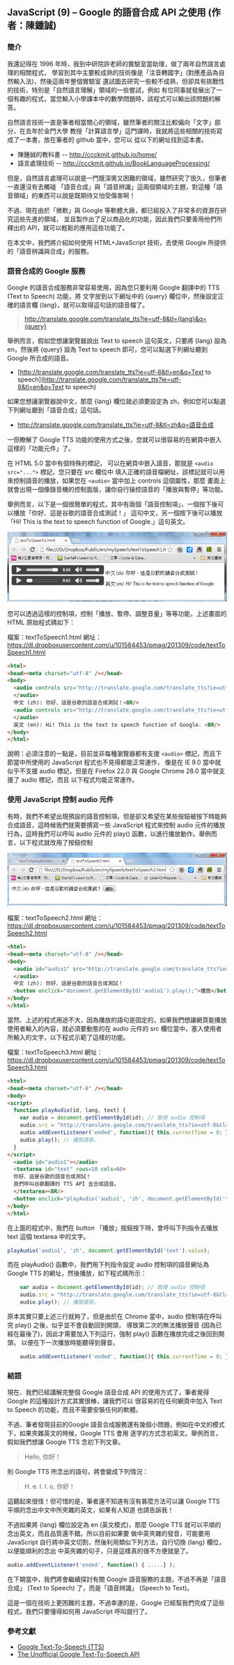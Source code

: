 ## JavaScript (9) – Google 的語音合成 API 之使用 (作者：陳鍾誠)

### 簡介

我還記得在 1996 年時，我到中研院許老師的實驗室當助理，做了兩年自然語言處理的相關程式，
學習到其中主要較成熟的技術像是「注音轉國字」(對應產品為自然輸入法)，然後這兩年整個實驗室
還試圖去研究一些較不成熟，但卻具有挑戰性的技術，特別是「自然語言理解」領域的一些嘗試，例如
有位同事就發展出了一個有趣的程式，當您輸入小學課本中的數學問題時，該程式可以輸出該問題的解答。

自然語言技術一直是筆者相當關心的領域，雖然筆者的關注比較偏向「文字」部分，在去年於金門大學
教授「計算語言學」這門課時，我就將這些相關的技術寫成了一本書，放在筆者的 github 當中，您可以
從以下的網址找到這本書。

* 陳鍾誠的教科書 -- <http://ccckmit.github.io/home/>
* 語言處理技術 -- <http://ccckmit.github.io/BookLanguageProcessing/>

但是，自然語言處理可以說是一門既深奧又困難的領域，雖然研究了很久，但筆者一直還沒有去觸碰
「語音合成」與「語音辨識」這兩個領域的主題，對這種「語音領域」的東西可以說是既期待又怕受傷害啊！

不過、現在由於「微軟」與 Google 等軟體大廠，都已經投入了非常多的資源在研究這些先進的領域，
並且製作出了足以商品化的功能，因此我們只要善用他們所釋出的 API，就可以輕鬆的應用這些功能了。

在本文中，我們將介紹如何使用 HTML+JavaScript 技術，去使用 Google 所提供的「語音辨識與合成」的服務。

### 語音合成的 Google 服務

Google 的語音合成服務非常容易使用，因為您只要利用 Google 翻譯中的 TTS (Text to Speech) 功能，將
文字放到以下網址中的 {query} 欄位中，然後設定正確的語言欄 {lang}，就可以取得這句話的語音檔了。

> http://translate.google.com/translate_tts?ie=utf-8&tl={lang}&q={query}

舉例而言，假如您想讓瀏覽器說出 Text to speech 這句英文，只要將 {lang} 設為 en，然後將 {query} 設為 Text to speech 
即可，您可以點選下列網址聽到 Google 所合成的語音。

* [http://translate.google.com/translate_tts?ie=utf-8&tl=en&q=Text to speech](http://translate.google.com/translate_tts?ie=utf-8&tl=en&q=Text to speech)

如果您想讓瀏覽器說中文，那麼 {lang} 欄位就必須要設定為 zh，例如您可以點選下列網址廳到「語音合成」這句話。

* <http://translate.google.com/translate_tts?ie=utf-8&tl=zh&q=語音合成>

一但瞭解了 Google TTS 功能的使用方式之後，您就可以很容易的在網頁中嵌入這樣的「功能元件」了。

在 HTML 5.0 當中有個特殊的標記， 可以在網頁中嵌入語音，那就是 `<audio src="...">` 標記，您只要在 src 欄位中
填入正確的語音檔網址，該標記就可以用來控制語音的播放，如果您在 `<audio>` 當中加上 controls 這個屬性，那麼
畫面上就會出現一個像錄音機的控制面版，讓你自行操控語音的「播放與暫停」等功能。

舉例而言，以下是一個很簡單的程式，其中有兩個「語音控制項」，一個按下後可以播放「你好、這是谷歌的語音合成測試！」
這句中文，另一個按下後可以播放「Hi! This is the text to speech function of Google.」這句英文。

![圖、簡單的語音合成範例](../img/textToSpeech1.png)

您可以透過這樣的控制項，控制「播放、暫停、調整音量」等等功能，上述畫面的 HTML 原始程式碼如下：

檔案：textToSpeech1.html
網址：<https://dl.dropboxusercontent.com/u/101584453/pmag/201309/code/textToSpeech1.html>

```HTML
<html>
<head><meta charset="utf-8" /></head>
<body>
  <audio controls src="http://translate.google.com/translate_tts?ie=utf-8&tl=zh&q=你好、這是谷歌的語音合成測試！">
  </audio> 
  中文 (zh): 你好、這是谷歌的語音合成測試！<BR/>
  <audio controls src="http://translate.google.com/translate_tts?ie=utf-8&tl=en&q=Hi! This is the text to speech function of Google.">
  </audio> 
  英文 (en): Hi! This is the text to speech function of Google. <BR/>
</body>
</html>
```

說明：必須注意的一點是，目前並非每種瀏覽器都有支援 `<audio>` 標記，而且下節當中所使用的 JavaScript 程式也不見得都能正常運作，
像是在 IE 9.0 當中就似乎不支援 audio 標記，但是在 Firefox 22.0 與 Google Chrome 28.0 當中就支援了 audio 標記，而且
以下程式均能正常運作。

### 使用 JavaScript 控制 audio 元件

有時，我們不希望出現預設的語音控制項，但是卻又希望在某些按鈕被按下時能夠合成語音，這時候我們就需要撰寫一些 JavaScript 程式來控制
audio 元件的播放行為，這時我們可以呼叫 audio 元件的 play() 函數，以進行播放動作。舉例而言，以下程式就改用了按鈕控制

![圖、按鈕按下後會播放合成的語音](../img/textToSpeech2.png)

檔案：textToSpeech2.html
網址：<https://dl.dropboxusercontent.com/u/101584453/pmag/201309/code/textToSpeech2.html>

```html
<html>
<head><meta charset="utf-8" /></head>
<body>
  <audio id="audio1" src="http://translate.google.com/translate_tts?ie=utf-8&tl=zh&q=你好、這是谷歌的語音合成測試！">
  </audio> 
  中文 (zh): 你好、這是谷歌的語音合成測試！
  <button onclick="document.getElementById('audio1').play();">播放</button>
</body>
</html>
```

當然、上述的程式用途不大，因為播放的語句是固定的，如果我們想讓網頁能播放使用者輸入的內容，就必須要動態的在 audio 元件的
src 欄位當中，塞入使用者所輸入的文字，以下程式示範了這樣的功能。

檔案：textToSpeech3.html
網址：<https://dl.dropboxusercontent.com/u/101584453/pmag/201309/code/textToSpeech3.html>

```html
<html>
<head><meta charset="utf-8" /></head>
<body>
<script>
  function playAudio(id, lang, text) {
    var audio = document.getElementById(id); // 取得 audio 控制項
    audio.src = "http://translate.google.com/translate_tts?ie=utf-8&tl="+lang+"&q="+text; // 設定語音為 google TTS。
    audio.addEventListener('ended', function(){ this.currentTime = 0; }, false); // 當播放完畢，強制回到開頭。
    audio.play(); // 播放語音。
  }
</script>
  <audio id="audio1"></audio> 
  <textarea id="text" rows=10 cols=60>
  你好、這是谷歌的語音合成測試！
  我們呼叫谷歌翻譯的 TTS API 去合成語音。
  </textarea><BR/>
  <button onclick="playAudio('audio1', 'zh', document.getElementById('text').value);">播放</button>
</body>
</html>
```

在上面的程式中，我們在 button 「播放」按鈕按下時，會呼叫下列指令去播放 text 這個 textarea 中的文字。

```javascript
playAudio('audio1', 'zh', document.getElementById('text').value);
```

而在 playAudio() 函數中，我們用下列指令設定 audio 控制項的語音網址為 Google TTS 的網址，然後播放，如下程式碼所示：

```javascript
    var audio = document.getElementById(id); // 取得 audio 控制項
    audio.src = "http://translate.google.com/translate_tts?ie=utf-8&tl="+lang+"&q="+text; // 設定語音為 google TTS。
    audio.play(); // 播放語音。
```

原本其實只要上述三行就夠了，但是由於在 Chrome 當中，audio 控制項在呼叫完 play() 之後，似乎並不會自動回到開頭，
導致第二次的無法播放聲音 (因為已經在最後了)，因此才需要加入下列這行，強制 play() 函數在播放完成之後回到開頭，
以便在下一次播放時能聽得到聲音。

```javascript
    audio.addEventListener('ended', function(){ this.currentTime = 0; }, false); // 當播放完畢，強制回到開頭。
```

### 結語

現在、我們已經講解完整個 Google 語音合成 API 的使用方式了，筆者覺得 Google 的這種設計方式其實很棒，讓我們可以
很容易的在任何網頁中加入 Text to Speech 的功能，而且不需要安裝任何的軟體。

不過、筆者發現目前的Google 語音合成服務還有幾個小問題，例如在中文的模式下，如果夾雜英文的時候，Google TTS 會用
逐字的方式念初英文。舉例而言，假如我們想讓 Google TTS 念初下列文章。

> Hello, 你好！

則 Google TTS 所念出的語句，將會變成下列情況：

> H. e. l. l. o, 你好！

這聽起來很怪！但可惜的是，筆者還不知道有沒有甚麼方法可以讓 Google TTS 平順的念出中文中所夾雜的英文，如果有人知道
也請告訴我！

不過如果將 {lang} 欄位設定為 en (英文模式)，那麼 Google TTS 就可以平順的念出英文，而且品質還不錯。所以目前如果要
做中英夾雜的發音，可能要用 JavaScript 自行將中英文切割，然後利用類似下列方法，自行切換 {lang} 欄位，以便能順利的念出
中英夾雜的句子，只是這樣真的很不方便就是了。

```javascript
audio.addEventListener('ended', function() { .....} );
```

在下期當中，我們將會繼續探討有關 Google 語音服務的主題，不過不再是「語音合成」 (Text to Speech) 了，而是「語音辨識」
(Speech to Text)。

這是一個在技術上更困難的主題，不過幸運的是，Google 已經幫我們完成了這些程式，我們只要懂得如何用 JavaScript 呼叫就行了。

### 參考文獻
* [Google Text-To-Speech (TTS)](http://weston.ruter.net/2009/12/12/google-tts/)
* [The Unofficial Google Text-To-Speech API](http://techcrunch.com/2009/12/14/the-unofficial-google-text-to-speech-api/)
